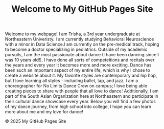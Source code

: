 <!DOCTYPE html>
<html lang="en">
<head>
    <meta charset="UTF-8">
    <meta name="viewport" content="width=device-width, initial-scale=1.0">
    <title>Welcome to my Website!</title>
    <link rel="stylesheet" href="styles.css">
</head>
<body>
    <header>
        <h1>Welcome to My GitHub Pages Site</h1>
    </header>
    <main>
        <p>Welcome to my webpage! I am Trisha, a 3rd year undergraduate at Northeastern Univeristy. I am currently studying Behavioral Neuroscience with a minor in Data Science.I am currently on the pre-medical track, hoping to become a doctor specializing in pediatrics.  Outside of my academic pursuits, I am the most passionate about dance (I have been dancing since I was 10 years old!). I have done all sorts of competeitions and recitals over the years and every year it becomes more and more exciting. Dance has been such an important aspect of my entire life, which is why I chose to create a website about it. My favorite styles are contemporary and hip hop, but I love learning all styles - including ballet, tap, and jazz. I am a choreographer for No Limits Dance Crew on campus; I love being able creating pieces to share with people that all love to dance! Additionally, I am part of the South Asian Organization here at Northeastern and participate in their cultural dance showcase every year. Below you will find a few photos of my dance journey, from high school into college, I hope you can learn more about me and my love for dance! </p>
    </main>
    <footer>
        <p>&copy; 2025 My GitHub Pages Site</p>
    </footer>
</body>
</html>

